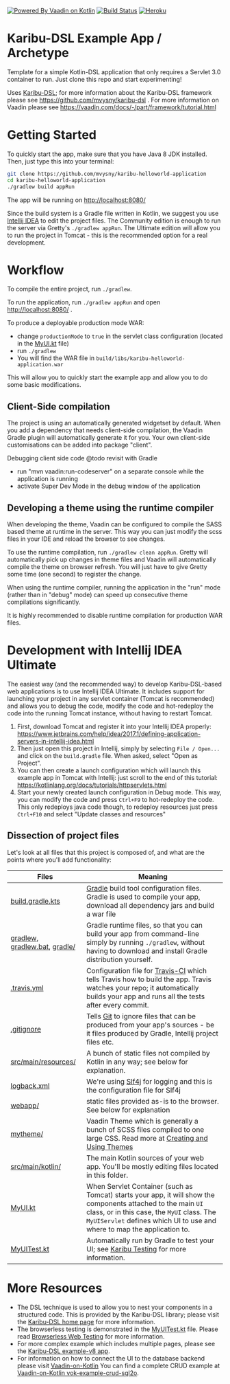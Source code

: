 [![Powered By Vaadin on Kotlin](http://vaadinonkotlin.eu/iconography/vok_badge.svg)](http://vaadinonkotlin.eu)
[![Build Status](https://travis-ci.org/mvysny/karibu-helloworld-application.svg?branch=master)](https://travis-ci.org/mvysny/karibu-helloworld-application)
[![Heroku](https://heroku-badge.herokuapp.com/?app=karibu-helloworld-app&style=flat&svg=1)](https://karibu-helloworld-app.herokuapp.com/)

# Karibu-DSL Example App / Archetype

Template for a simple Kotlin-DSL application that only requires a Servlet 3.0 container to run.
Just clone this repo and start experimenting!

Uses [Karibu-DSL](https://github.com/mvysny/karibu-dsl); for more information about the
Karibu-DSL framework please see https://github.com/mvysny/karibu-dsl .
For more information on Vaadin please see https://vaadin.com/docs/-/part/framework/tutorial.html

# Getting Started

To quickly start the app, make sure that you have Java 8 JDK installed. Then, just type this into your terminal:

```bash
git clone https://github.com/mvysny/karibu-helloworld-application
cd karibu-helloworld-application
./gradlew build appRun
```

The app will be running on [http://localhost:8080/](http://localhost:8080/)

Since the build system is a Gradle file written in Kotlin, we suggest you use [Intellij IDEA](https://www.jetbrains.com/idea/download)
to edit the project files. The Community edition is enough to run the server
via Gretty's `./gradlew appRun`. The Ultimate edition will allow you to run the project in Tomcat - this is the recommended
option for a real development.

# Workflow

To compile the entire project, run `./gradlew`.

To run the application, run `./gradlew appRun` and open [http://localhost:8080/](http://localhost:8080/) .

To produce a deployable production mode WAR:
- change `productionMode` to `true` in the servlet class configuration (located in the [MyUI.kt](src/main/kotlin/org/test/MyUI.kt) file)
- run `./gradlew`
- You will find the WAR file in `build/libs/karibu-helloworld-application.war`

This will allow you to quickly start the example app and allow you to do some basic modifications.

## Client-Side compilation

The project is using an automatically generated widgetset by default. 
When you add a dependency that needs client-side compilation, the Vaadin Gradle plugin will 
automatically generate it for you. Your own client-side customisations can be added into
package "client".

Debugging client side code  @todo revisit with Gradle
  - run "mvn vaadin:run-codeserver" on a separate console while the application is running
  - activate Super Dev Mode in the debug window of the application

## Developing a theme using the runtime compiler

When developing the theme, Vaadin can be configured to compile the SASS based
theme at runtime in the server. This way you can just modify the scss files in
your IDE and reload the browser to see changes.

To use the runtime compilation, run `./gradlew clean appRun`. Gretty will automatically
pick up changes in theme files and Vaadin will automatically compile the theme on
browser refresh. You will just have to give Gretty some time (one second) to register
the change.

When using the runtime compiler, running the application in the "run" mode 
(rather than in "debug" mode) can speed up consecutive theme compilations
significantly.

It is highly recommended to disable runtime compilation for production WAR files.

# Development with Intellij IDEA Ultimate

The easiest way (and the recommended way) to develop Karibu-DSL-based web applications is to use Intellij IDEA Ultimate.
It includes support for launching your project in any servlet container (Tomcat is recommended)
and allows you to debug the code, modify the code and hot-redeploy the code into the running Tomcat
instance, without having to restart Tomcat.

1. First, download Tomcat and register it into your Intellij IDEA properly: https://www.jetbrains.com/help/idea/2017.1/defining-application-servers-in-intellij-idea.html
2. Then just open this project in Intellij, simply by selecting `File / Open...` and click on the
   `build.gradle` file. When asked, select "Open as Project".
2. You can then create a launch configuration which will launch this example app in Tomcat with Intellij: just
   scroll to the end of this tutorial: https://kotlinlang.org/docs/tutorials/httpservlets.html
3. Start your newly created launch configuration in Debug mode. This way, you can modify the code
   and press `Ctrl+F9` to hot-redeploy the code. This only redeploys java code though, to
   redeploy resources just press `Ctrl+F10` and select "Update classes and resources"

## Dissection of project files

Let's look at all files that this project is composed of, and what are the points where you'll add functionality:

| Files | Meaning
| ----- | -------
| [build.gradle.kts](build.gradle.kts) | [Gradle](https://gradle.org/) build tool configuration files. Gradle is used to compile your app, download all dependency jars and build a war file
| [gradlew](gradlew), [gradlew.bat](gradlew.bat), [gradle/](gradle) | Gradle runtime files, so that you can build your app from command-line simply by running `./gradlew`, without having to download and install Gradle distribution yourself.
| [.travis.yml](.travis.yml) | Configuration file for [Travis-CI](http://travis-ci.org/) which tells Travis how to build the app. Travis watches your repo; it automatically builds your app and runs all the tests after every commit.
| [.gitignore](.gitignore) | Tells [Git](https://git-scm.com/) to ignore files that can be produced from your app's sources - be it files produced by Gradle, Intellij project files etc.
| [src/main/resources/](src/main/resources) | A bunch of static files not compiled by Kotlin in any way; see below for explanation.
| [logback.xml](src/main/resources/logback.xml) | We're using [Slf4j](https://www.slf4j.org/) for logging and this is the configuration file for Slf4j
| [webapp/](src/main/webapp) | static files provided as-is to the browser. See below for explanation
| [mytheme/](src/main/webapp/VAADIN/themes/mytheme) | Vaadin Theme which is generally a bunch of SCSS files compiled to one large CSS. Read more at [Creating and Using Themes](https://vaadin.com/docs/v8/framework/themes/themes-creating.html)
| [src/main/kotlin/](src/main/kotlin) | The main Kotlin sources of your web app. You'll be mostly editing files located in this folder.
| [MyUI.kt](src/main/kotlin/org/test/MyUI.kt) | When Servlet Container (such as Tomcat) starts your app, it will show the components attached to the main `UI` class, or in this case, the `MyUI` class. The `MyUIServlet` defines which UI to use and where to map the application to.
| [MyUITest.kt](src/test/kotlin/org/test/MyUITest.kt) | Automatically run by Gradle to test your UI; see [Karibu Testing](https://github.com/mvysny/karibu-testing) for more information.

# More Resources

* The DSL technique is used to allow you to nest your components in a structured code. This is provided by the
  Karibu-DSL library; please visit the [Karibu-DSL home page](https://github.com/mvysny/karibu-dsl) for more information.
* The browserless testing is demonstrated in the [MyUITest.kt](src/test/kotlin/org/test/MyUITest.kt) file.
  Please read [Browserless Web Testing](https://github.com/mvysny/karibu-testing) for more information.
* For more complex example which includes multiple pages, please see the [Karibu-DSL example-v8 app](https://github.com/mvysny/karibu-dsl#quickstart).
* For information on how to connect the UI to the database backend please visit [Vaadin-on-Kotlin](http://www.vaadinonkotlin.eu/)
  You can find a complete CRUD example at [Vaadin-on-Kotlin vok-example-crud-sql2o](https://github.com/mvysny/vaadin-on-kotlin#example-project).
